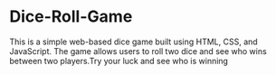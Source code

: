 # Dice-Roll-Game
This is a simple web-based dice game built using HTML, CSS, and JavaScript. The game allows users to roll two dice and see who wins between two players.Try your luck and see who is winning

